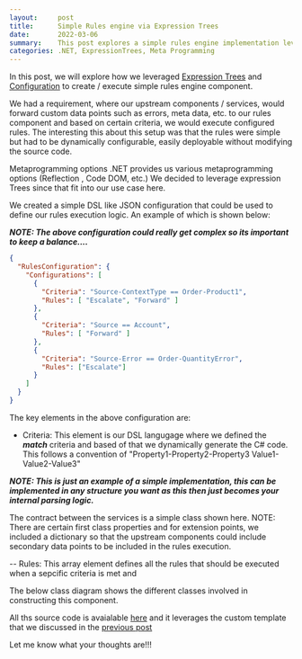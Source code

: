 ```yaml
---
layout:     post
title:      Simple Rules engine via Expression Trees
date:       2022-03-06
summary:    This post explores a simple rules engine implementation leveraging Expression Trees in .NET.
categories: .NET, ExpressionTrees, Meta Programming 
---
```


In this post, we will explore how we leveraged [Expression Trees](https://docs.microsoft.com/en-us/dotnet/csharp/programming-guide/concepts/expression-trees/) and [Configuration](https://docs.microsoft.com/en-us/dotnet/core/extensions/configuration) to create / execute simple rules engine component.

We had a requirement, where our upstream components / services, would forward custom data points such as errors, meta data, etc. to our rules component and based on certain criteria, we would execute configured rules. The interesting this about this setup was that the rules were simple but had to be dynamically configurable, easily deployable without modifying the source code.

Metaprogramming options
.NET provides us various metaprogramming options (Reflection , Code DOM, etc.) We decided to leverage expression Trees
since that fit into our use case here.

We created a simple DSL like JSON configuration that could be used to define our rules execution logic. An example of which is shown below:


***NOTE: The above configuration could really get complex so its important to keep a balance....***


~~~JSON
{
  "RulesConfiguration": {
    "Configurations": [
      {
        "Criteria": "Source-ContextType == Order-Product1",
        "Rules": [ "Escalate", "Forward" ]
      },
      {
        "Criteria": "Source == Account",
        "Rules": [ "Forward" ]
      },      
      {
        "Criteria": "Source-Error == Order-QuantityError",
        "Rules": ["Escalate"]
      }
    ]
  }
}
~~~

The key elements in the above configuration are:

- Criteria: This element is our DSL langugage where we defined the ***match*** criteria and based of that we dynamically generate the C# code. This follows a convention of "Property1-Property2-Property3 <expression> Value1-Value2-Value3"

***NOTE: This is just an example of a simple implementation, this can be implemented in any structure you want as this then just becomes your internal parsing logic.***

The contract between the services is a simple class shown here[](). NOTE: There are certain first class properties and for extension points, we included a dictionary so that the upstream components could include secondary data points to be included in the rules execution. 

-- Rules: This array element defines all the rules that should be executed when a sepcific criteria is met and 



The below class diagram shows the different classes  involved in constructing this component.






All ths source code is avaialable [here]() and it leverages the custom template that we discussed in the [previous post]()


Let me know what your thoughts are!!! 









